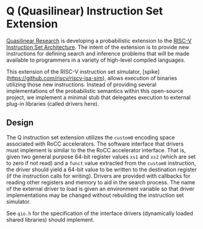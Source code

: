 Q (Quasilinear) Instruction Set Extension
=========================================

[Quasilinear Research](https://quasilinear.com/) is developing a probabilistic
extension to the [RISC-V Instruction Set Architecture](http://riscv.org/). The
intent of the extension is to provide new instructions for defining search and
inference problems that will be made available to programmers in a variety of
high-level compiled languages.

This extension of the RISC-V instruction set simulator, [spike]
(https://github.com/riscv/riscv-isa-sim), allows execution of binaries utilizing
those new instructions. Instead of providing several implementations of the
probabilistic semantics within this open-source project, we implement a minimal
stub that delegates execution to external plug-in libraries (called drivers
here).

Design
----------

The Q instruction set extension utilizes the `custom0` encoding space associated
with RoCC accelerators. The software interface that drivers must implement is
similar to the the RoCC accelerator interface. That is, given two general
purpose 64-bit register values `xs1` and `xs2` (which are set to zero if not read) and
a `funct` value extracted from the `custom0` instruction, the driver should
yield a 64-bit value to be written to the destination register (if the
instruction calls for writing). Drivers are provided with callbacks for reading
other registers and memory to aid in the search process. The name of the
external driver to load is given an environment variable so that driver
implementations may be changed without rebuilding the instruction set simulator.

See `qio.h` for the specification of the interface drivers (dynamically loaded
shared libraries) should implement.